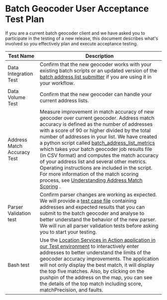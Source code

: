 # Batch Geocoder User Acceptance Test Plan
If you are a current batch geocoder client and we have asked you to participate in the testing of a new release, this document describes what's involved so you effectively plan and execute acceptance testing.


|Test Name|Description|
| -------- | ----|
|Data Integration Test|Confirm that the new geocoder works with your existing batch scripts or an updated version of the [batch address list submitter](https://bcgov.github.io/ols-devkit/als/) if you are using it in your workflow.
|Data Volume Test|Confirm that the new geocoder can handle your current address lists.
|Address Match Accuracy Test|Measure improvement in match accuracy of new geocoder over current geocoder. Address match accuracy is defined as the number of addresses with a score of 90 or higher divided by the total number of addresses in your list. We have created a python script called [batch_address_list_metrics](https://github.com/bcgov/ols-devkit/tree/gh-pages/alm) which takes your batch geocoder job results file (in CSV format) and computes the match accuracy of your address list and several other metrics. Operating instructions are included in the script. For more information of the match scoring process, see [Understanding Address Match Scoring](https://github.com/bcgov/ols-geocoder/blob/gh-pages/understanding-match-scoring.md) .
|Parser Validation test|Confirm parser changes are working as expected. We will provide a [test case file](https://github.com/bcgov/ols-geocoder/blob/gh-pages/atp_addresses.csv) containing addresses and expected results that you can submit to the batch geocoder and analyse to better understand the behavior of the new parser. We will run all parser validation tests before asking you to start your testing.
|Bash test|Use the [Location Services in Action application in our Test environment](https://bcgov.github.io/ols-devkit/ols-demo/index.html?gc=tst) to interactively enter addresses to better understand the limits of the geocoder accuracy improvements. The application will not only display the best match, it will display the top five matches. Also, by clicking on the pushpin of the address on the map, you can see the details of the top match including score, matchPrecision, and faults.
